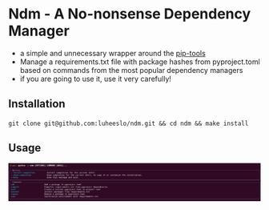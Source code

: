 # Ndm - A No-nonsense Dependency Manager 

- a simple and unnecessary wrapper around the [pip-tools](https://pip-tools.readthedocs.io/en/latest/)
- Manage a requirements.txt file with package hashes from pyproject.toml based on commands from the most popular dependency managers
- if you are going to use it, use it very carefully!

## Installation

```
git clone git@github.com:luheeslo/ndm.git && cd ndm && make install
```

## Usage

![example](/images/ndm.png)

